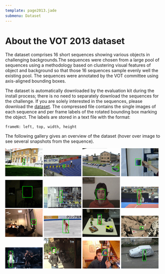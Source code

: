 ```yaml
---
template: page2013.jade
submenu: Dataset
---
```


# About the VOT 2013 dataset

The dataset comprises 16 short sequences showing various objects in challenging backgrounds.The sequences were chosen from a large pool of sequences using a methodology based on clustering visual features of object and background so that those 16 sequences sample evenly well the existing pool. The sequences were annotated by the VOT committee using axis-aligned bounding boxes.

The dataset is automatically downloaded by the evaluation kit during the install process; there is no need to separately download the sequences for the challenge. If you are solely interested in the sequences, please download the [dataset](http://box.vicos.si/vot/vot2013.zip). The compressed file contains the single images of each sequence and per frame labels of the rotated bounding box marking the object. The labels are stored in a text file with the format:

	frameN: left, top, width, height
	
The following gallery gives an overview of the dataset (hover over image to see several snapshots from the sequence).

<div class="gallery">
<img class="image sequence preview" title="bicycle" alt="bicycle" src="img/thumbnails/bicycle_static.gif" />
<img class="image sequence preview" title="bolt" alt="bolt" src="img/thumbnails/bolt_static.gif" />
<img class="image sequence preview" title="car" alt="car" src="img/thumbnails/car_static.gif" />
<img class="image sequence preview" title="cup" alt="cup" src="img/thumbnails/cup_static.gif" />
<img class="image sequence preview" title="david" alt="david" src="img/thumbnails/david_static.gif" />
<img class="image sequence preview" title="diving" alt="diving" src="img/thumbnails/diving_static.gif" />
<img class="image sequence preview" title="face" alt="face" src="img/thumbnails/face_static.gif" />
<img class="image sequence preview" title="gymnastics" alt="gymnastics" src="img/thumbnails/gymnastics_static.gif" />
<img class="image sequence preview" title="hand" alt="hand" src="img/thumbnails/hand_static.gif" />
<img class="image sequence preview" title="iceskater" alt="iceskater" src="img/thumbnails/iceskater_static.gif" />
<img class="image sequence preview" title="juice" alt="juice" src="img/thumbnails/juice_static.gif" />
<img class="image sequence preview" title="jump" alt="jump" src="img/thumbnails/jump_static.gif" />
<img class="image sequence preview" title="singer" alt="singer" src="img/thumbnails/singer_static.gif" />
<img class="image sequence preview" title="sunshade" alt="sunshade" src="img/thumbnails/sunshade_static.gif" />
<img class="image sequence preview" title="torus" alt="torus" src="img/thumbnails/torus_static.gif" />
<img class="image sequence preview" title="woman" alt="woman" src="img/thumbnails/woman_static.gif" />
</div>
